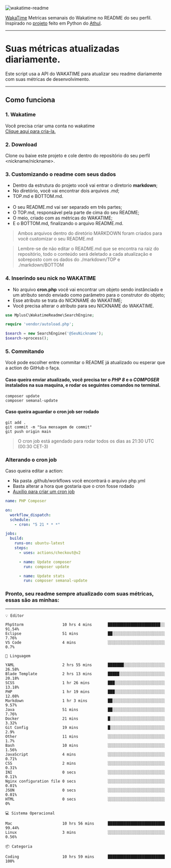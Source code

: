 ![wakatime-readme](https://socialify.git.ci/bymatheus/wakatime-readme/image?description=1&descriptionEditable=M%C3%A9tricas%20semanais%20do%20Wakatime%20no%20seu%20README%20de%20perfil.&font=KoHo&forks=1&language=1&owner=1&pattern=Signal&stargazers=1&theme=Dark)

[WakaTime](https://wakatime.com) Metricas semanais do Wakatime no README do seu perfil. <br>
Inspirado no [projeto](https://github.com/athul/waka-readme) feito em Python do [Athul](https://github.com/athul).
___

# Suas métricas atualizadas diariamente.
Este script usa a API do WAKATIME para atualizar seu readme diariamente com suas métricas de desenvolvimento.

___

## Como funciona

### 1. Wakatime
Você precisa criar uma conta no wakatime <br>
[Clique aqui para cria-la.](https://wakatime.com) 

### 2. Download
Clone ou baixe este projeto e cole dentro do repositório do seu perfil <nickname/nickname>.

### 3. Customizando o readme com seus dados
- Dentro da estrutura do projeto você vai entrar o diretorio **markdown**;  
- No diretório, você vai encontrar dois arquivos *.md*;
- TOP.md e BOTTOM.md.
<br><br>
- O seu README.md vai ser separado em três partes; 
- O TOP.md, responsável pela parte de cima do seu README;
- O meio, criado com as métricas do WAKATIME;
- E o BOTTOM.md, finalizando o arquivo README.md.<br>

> Ambos arquivos dentro do diretório MARKDOWN foram criados para você customizar o seu README.md

> Lembre-se de não editar o README.md que se encontra na raiz do repositório, todo o conteúdo será deletado a cada atualização e sobreposto com os dados do ./markdown/TOP e ./markdown/BOTTOM

### 4. Inserindo seu nick no WAKATIME
- No arquivo **cron.php** você vai encontrar um objeto sendo instânciado e um atributo sendo enviado como parâmetro para o construtor do objeto;
- Esse atributo se trata do NICKNAME do WAKATIME;
- Você precisa alterar o atributo para seu NICKNAME do WAKATIME.

```php
use MplusC\WakatimeReadme\SearchEngine;

require 'vendor/autoload.php';

$search = new SearchEngine('@SeuNickname');
$search->process();
```

### 5. Commitando
Você pode escolher entre commitar o README já atualizado ou esperar que a action do GitHub o faça. <br>

#### Caso queira enviar atualizado, você precisa ter o *PHP 8* e o *COMPOSER* instalados na sua maquina, e rodar os seguintes comandos no terminal.
```composer
composer update
composer semanal-update 
```

#### Caso queira aguardar o cron job ser rodado 
```git 
git add .
git commit -m "Sua mensagem de commit"
git push origin main
```

>O cron job está agendado para rodar todos os dias as 21:30 UTC (00:30 CET-3) 

### Alterando o cron job
Caso queira editar a action:

- Na pasta .github/workflows você encontrará o arquivo php.yml
- Basta alterar a hora que gostaria que o cron fosse rodado
- [Auxilio para criar um cron job](https://crontab.guru)

```yml
name: PHP Composer

on:
  workflow_dispatch:
  schedule:
    - cron: "5 21 * * *"

jobs:
  build:
    runs-on: ubuntu-latest
    steps:
      - uses: actions/checkout@v2

      - name: Update composer
        run: composer update

      - name: Update stats
        run: composer semanal-update
```

### Pronto, seu readme sempre atualizado com suas métricas, essas são as minhas:

___
```text
💡 Editor

PhpStorm                 10 hrs 4 mins       ███████████████████████░░     91.54%
Eclipse                  51 mins             ██░░░░░░░░░░░░░░░░░░░░░░░      7.76%
VS Code                  4 mins              ░░░░░░░░░░░░░░░░░░░░░░░░░       0.7%
```
```text
💬 Linguagem

YAML                     2 hrs 55 mins       ███████░░░░░░░░░░░░░░░░░░     26.58%
Blade Template           2 hrs 13 mins       █████░░░░░░░░░░░░░░░░░░░░     20.18%
SCSS                     1 hr 26 mins        ███░░░░░░░░░░░░░░░░░░░░░░     13.18%
PHP                      1 hr 19 mins        ███░░░░░░░░░░░░░░░░░░░░░░     12.08%
Markdown                 1 hr 3 mins         ██░░░░░░░░░░░░░░░░░░░░░░░      9.57%
Java                     51 mins             ██░░░░░░░░░░░░░░░░░░░░░░░      7.76%
Docker                   21 mins             █░░░░░░░░░░░░░░░░░░░░░░░░      3.32%
Git Config               19 mins             █░░░░░░░░░░░░░░░░░░░░░░░░       2.9%
Other                    11 mins             ░░░░░░░░░░░░░░░░░░░░░░░░░       1.7%
Bash                     10 mins             ░░░░░░░░░░░░░░░░░░░░░░░░░      1.56%
JavaScript               4 mins              ░░░░░░░░░░░░░░░░░░░░░░░░░      0.71%
CSS                      2 mins              ░░░░░░░░░░░░░░░░░░░░░░░░░      0.31%
INI                      0 secs              ░░░░░░░░░░░░░░░░░░░░░░░░░      0.11%
Nginx configuration file 0 secs              ░░░░░░░░░░░░░░░░░░░░░░░░░      0.01%
JSON                     0 secs              ░░░░░░░░░░░░░░░░░░░░░░░░░      0.01%
HTML                     0 secs              ░░░░░░░░░░░░░░░░░░░░░░░░░         0%
```
```text
💻 Sistema Operacional

Mac                      10 hrs 56 mins      █████████████████████████     99.44%
Linux                    3 mins              ░░░░░░░░░░░░░░░░░░░░░░░░░      0.56%
```
```text
📦 Categoria

Coding                   10 hrs 59 mins      █████████████████████████       100%
```
